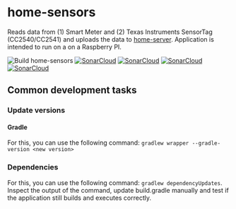 # home-sensors

Reads data from (1) Smart Meter and (2) Texas Instruments SensorTag (CC2540/CC2541) and uploads the data to [home-server](https://github.com/bassages/home-server).
Application is intended to run on a on a Raspberry PI.

![Build home-sensors](https://github.com/bassages/home-sensors/workflows/Build%20home-sensors/badge.svg)
<a href="https://sonarcloud.io/dashboard?id=home-sensors" target="_blank"><img src="https://sonarcloud.io/api/project_badges/measure?project=home-sensors&metric=coverage" alt="SonarCloud"></a>
<a href="https://sonarcloud.io/dashboard?id=home-sensors" target="_blank"><img src="https://sonarcloud.io/api/project_badges/measure?project=home-sensors&metric=code_smells" alt="SonarCloud"></a>
<a href="https://sonarcloud.io/dashboard?id=home-sensors" target="_blank"><img src="https://sonarcloud.io/api/project_badges/measure?project=home-sensors&metric=bugs" alt="SonarCloud"></a>
<a href="https://sonarcloud.io/dashboard?id=home-sensors" target="_blank"><img src="https://sonarcloud.io/api/project_badges/measure?project=home-sensors&metric=vulnerabilities" alt="SonarCloud"></a>

## Common development tasks

### Update versions

#### Gradle
For this, you can use the following command: `gradlew wrapper --gradle-version <new version>`

### Dependencies
For this, you can use the following command: `gradlew dependencyUpdates`.
Inspect the output of the command, update build.gradle manually and test if the application still builds and executes correctly.
